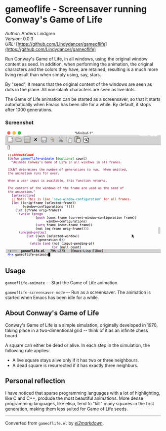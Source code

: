 # gameoflife - Screensaver running Conway's Game of Life

*Author:* Anders Lindgren<br>
*Version:* 0.0.3<br>
*URL:* [https://github.com/Lindydancer/gameoflife](https://github.com/Lindydancer/gameoflife)<br>

Run Conway's Game of Life, in all windows, using the original
window content as seed.  In addition, when performing the
animation, the original characters and the colors they have, are
retained, resulting is a much more living result than when simply
using, say, stars.

By "seed", it means that the original content of the windows are
seen as dots in the plane.  All non-blank characters are seen as
live dots.

The Game of Life animation can be started as a screensaver, so that
it starts automatically when Emacs has been idle for a while.  By
default, it stops after 1000 generations.

### Screenshot

![See doc/GameOfLifeDemo.gif for screenshot](doc/GameOfLifeDemo.gif)

## Usage

`gameoflife-animate` -- Start the Game of Life animation.

`gameoflife-screensaver-mode` -- Run as a screensaver.  The
animation is started when Emacs has been idle for a while.

## About Conway's Game of Life

Conway's Game of Life is a simple simulation, originally developed
in 1970, taking place in a two-dimentional grid -- think of it as
an infinite chess board.

A square can either be dead or alive.  In each step in the
simulation, the following rule applies:

- A live square stays alive only if it has two or three neighbours.
- A dead square is resurrected if it has exactly three neighburs.

## Personal reflection

I have noticed that sparse programming languages with a lot of
highlighting, like C and C++, produde the most beautiful
animations.  More dense programming languages, like elisp, tend to
"kill" many squares in the first generation, making them less
suited for Game of Life seeds.


---
Converted from `gameoflife.el` by [*el2markdown*](https://github.com/Lindydancer/el2markdown).
